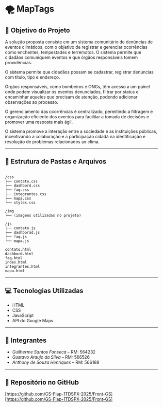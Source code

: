 # 🌪️ MapTags

## 📌 Objetivo do Projeto

A solução proposta consiste em um sistema comunitário de denúncias de eventos climáticos, com o objetivo de registrar e gerenciar ocorrências como enchentes, tempestades e terremotos. O sistema permite que cidadãos comuniquem eventos e que órgãos responsáveis tomem providências.

O sistema permite que cidadãos possam se cadastrar, registrar denúncias com título, tipo e endereço.

Órgãos responsáveis, como bombeiros e ONGs, têm acesso a um painel onde podem visualizar os eventos denunciados, filtrar por status e encaminhar aqueles que precisam de atenção, podendo adicionar observações ao processo.

O gerenciamento das ocorrências é centralizado, permitindo a filtragem e organização eficiente dos eventos para facilitar a tomada de decisões e promover uma resposta mais ágil.

O sistema promove a interação entre a sociedade e as instituições públicas, incentivando a colaboração e a participação cidadã na identificação e resolução de problemas relacionados ao clima.

---

## 📁 Estrutura de Pastas e Arquivos

```

/css
├── contato.css
├── dashbord.css
├── faq.css
├── integrantes.css
├── mapa.css
└── styles.css

/img
└── (imagens utilizadas no projeto)

/js
├── contato.js
├── dashborad.js
├── faq.js
└── mapa.js

contato.html
dashbord.html
faq.html
index.html
integrantes.html
mapa.html

```

---

## 💻 Tecnologias Utilizadas

- HTML
- CSS
- JavaScript
- API do Google Maps

---

## 👥 Integrantes

- *Guilherme Santos Fonseca* – RM: 564232  
- *Gustavo Araujo da Silva* – RM: 566526  
- *Anthony de Souza Henriques* – RM: 566188  

---

## 🔗 Repositório no GitHub

[https://github.com/GS-Fiap-1TDSPX-2025/Front-GS]
[https://github.com/GS-Fiap-1TDSPX-2025/Front-GS]